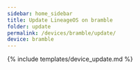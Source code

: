 ```yaml
---
sidebar: home_sidebar
title: Update LineageOS on bramble
folder: update
permalink: /devices/bramble/update/
device: bramble
---
```

{% include templates/device_update.md %}
